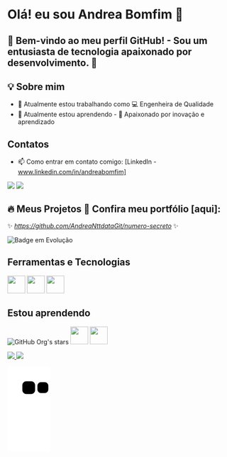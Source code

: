 # Olá! eu sou Andrea Bomfim 👋

## 🔭 Bem-vindo ao meu perfil GitHub! - Sou um entusiasta de tecnologia apaixonado por desenvolvimento. 🚀  

## 💡 Sobre mim 
- 🔭 Atualmente estou trabalhando como 💻 Engenheira de Qualidade
- 🌱 Atualmente estou aprendendo - 🎯 Apaixonado por inovação e aprendizado

## Contatos
- 📫 Como entrar em contato comigo: [LinkedIn - www.linkedin.com/in/andreabomfim]
<div>
<a href = "mailto:andrea.bomfim@gmail.com"><img loading="lazy" src="https://img.shields.io/badge/Gmail-D14836?style=for-the-badge&logo=gmail&logoColor=white" target="_blank"></a>
<a href="https://www.linkedin.com/in/andreabomfim" target="_blank"><img loading="lazy" src="https://img.shields.io/badge/-LinkedIn-%230077B5?style=for-the-badge&logo=linkedin&logoColor=white" target="_blank"></a>   
                    
  
## 🔥 Meus Projetos  🔭 Confira meu portfólio [aqui]:

✨ _https://github.com/AndreaNttdataGit/numero-secreto_ ✨

![Badge em Evolução](http://img.shields.io/static/v1?label=STATUS&message=EM%20EVOLUÇÃO&color=GREEN&style=for-the-badge)

## Ferramentas e Tecnologias
<img src="https://cdn.jsdelivr.net/gh/devicons/devicon@latest/icons/azure/azure-original.svg" width="40" height="40"/>
<img src="https://cdn.jsdelivr.net/gh/devicons/devicon@latest/icons/confluence/confluence-original.svg" width="40" height="40" />
<img src="https://cdn.jsdelivr.net/gh/devicons/devicon@latest/icons/jira/jira-original.svg" width="40" height="40"/>

## Estou aprendendo
![GitHub Org's stars](https://img.shields.io/github/stars/camilafernanda?style=social)
<img loading="lazy" src="https://cdn.jsdelivr.net/gh/devicons/devicon/icons/java/java-original.svg" width="40" height="40"/> 
<img loading="lazy" src="https://cdn.jsdelivr.net/gh/devicons/devicon/icons/git/git-original.svg" width="40" height="40"/>



<div>
<a href="https://github.com/AndreaNttdataGit">
<img loading="lazy" height="150em" src="https://github-readme-stats.vercel.app/api/top-langs/?username=AndreaNttdataGit&layout=compact&langs_count=7&theme=dracula"/> <img loading="lazy" height="150em" src="https://github-readme-stats.vercel.app/api?username=AndreaNttdataGit&show_icons=true&theme=dracula&include_all_commits=true&count_private=true"/>
  
<div>
  
![Snake animation](https://github.com/AndreaNttdataGit/AndreaNttdataGit/blob/output/github-contribution-grid-snake.svg)


          
          
          
          
          

          
